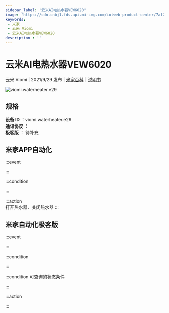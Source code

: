 ```yaml
---
sidebar_label: '云米AI电热水器VEW6020'
image: 'https://cdn.cnbj1.fds.api.mi-img.com/iotweb-product-center/7af225b7b72c6ededdfe4f0bdbbde6a9_1629882810712.png?GalaxyAccessKeyId=AKVGLQWBOVIRQ3XLEW&Expires=9223372036854775807&Signature=hAoKsqrgttIPZBbBleNsJYAxXVw='
keywords: 
 - 米家
 - 云米 Viomi
 - 云米AI电热水器VEW6020
description : ''
---
```

# 云米AI电热水器VEW6020

云米 Viomi | 2021/9/29 发布 | [米家百科](https://home.mi.com/webapp/content/baike/product/index.html?model=viomi.waterheater.e29) | [说明书](https://home.mi.com/views/introduction.html?model=viomi.waterheater.e29&region=cn)

![viomi.waterheater.e29](https://cdn.cnbj1.fds.api.mi-img.com/iotweb-product-center/7af225b7b72c6ededdfe4f0bdbbde6a9_1629882810712.png?GalaxyAccessKeyId=AKVGLQWBOVIRQ3XLEW&Expires=9223372036854775807&Signature=hAoKsqrgttIPZBbBleNsJYAxXVw=)

## 规格  
> 
**设备 ID** ：viomi.waterheater.e29  
**通讯协议** ：  
**极客版**  ： 待补充 


## 米家APP自动化  

:::event  

:::

:::condition  

:::

:::action   
打开热水器、关闭热水器
:::

## 米家自动化极客版  

:::event  

:::

:::condition  

:::

:::condition 可查询的状态条件  

:::

:::action  

:::

        
